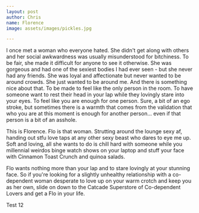 ```yaml
---
layout: post
author: Chris
name: Florence
image: assets/images/pickles.jpg

---
```

I once met a woman who everyone hated. She didn't get along with others and her social awkwardness was usually misunderstood for bitchiness. To be fair, she made it difficult for anyone to see it otherwise. She was gorgeous and had one of the sexiest bodies I had ever seen - but she never had any friends. She was loyal and affectionate but never wanted to be around crowds. She just wanted to be around me. And there is something nice about that. To be made to feel like the only person in the room. To have someone want to rest their head in your lap while they lovingly stare into your eyes. To feel like you are enough for one person. Sure, a bit of an ego stroke, but sometimes there is a warmth that comes from the validation that who you are at this moment is enough for another person... even if that person is a bit of an asshole.

This is Florence. Flo is that woman. Strutting around the lounge sexy af, handing out stfu love taps at any other sexy beast who dares to eye me up. Soft and loving, all she wants to do is chill hard with someone while you millennial weirdos binge watch shows on your laptop and stuff your face with Cinnamon Toast Crunch and quinoa salads.

Flo wants nothing more than your lap and to stare lovingly at your stunning face. So if you're looking for a slightly unhealthy relationship with a co-dependent woman desperate to love up on your warm crotch and keep you as her own, slide on down to the Catcade Superstore of Co-dependent Lovers and get a Flo in your life.

Test 12